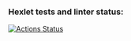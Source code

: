 ### Hexlet tests and linter status:
[![Actions Status](https://github.com/12PUFFS/frontend-project-46/actions/workflows/hexlet-check.yml/badge.svg)](https://github.com/12PUFFS/frontend-project-46/actions)